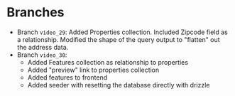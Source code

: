 # Branches

- Branch `video_29`: Added Properties collection. Included Zipcode field as a relationship. Modified the shape of the query output to "flatten" out the address data.
- Branch `video_30`:
  - Added Features collection as relationship to properties
  - Added "preview" link to properties collection
  - Added features to frontend
  - Added seeder with resetting the database directly with drizzle
